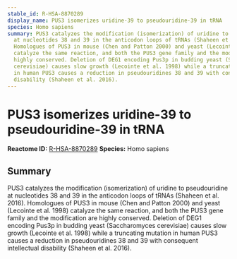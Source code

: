 ```yaml
---
stable_id: R-HSA-8870289
display_name: PUS3 isomerizes uridine-39 to pseudouridine-39 in tRNA
species: Homo sapiens
summary: PUS3 catalyzes the modification (isomerization) of uridine to pseudouridine
  at nucleotides 38 and 39 in the anticodon loops of tRNAs (Shaheen et al. 2016).
  Homologues of PUS3 in mouse (Chen and Patton 2000) and yeast (Lecointe et al. 1998)
  catalyze the same reaction, and both the PUS3 gene family and the modification are
  highly conserved. Deletion of DEG1 encoding Pus3p in budding yeast (Saccharomyces
  cerevisiae) causes slow growth (Lecointe et al. 1998) while a truncating mutation
  in human PUS3 causes a reduction in pseudouridines 38 and 39 with consequent intellectual
  disability (Shaheen et al. 2016).
---
```


# PUS3 isomerizes uridine-39 to pseudouridine-39 in tRNA
**Reactome ID:** [R-HSA-8870289](https://reactome.org/content/detail/R-HSA-8870289)
**Species:** Homo sapiens

## Summary

PUS3 catalyzes the modification (isomerization) of uridine to pseudouridine at nucleotides 38 and 39 in the anticodon loops of tRNAs (Shaheen et al. 2016). Homologues of PUS3 in mouse (Chen and Patton 2000) and yeast (Lecointe et al. 1998) catalyze the same reaction, and both the PUS3 gene family and the modification are highly conserved. Deletion of DEG1 encoding Pus3p in budding yeast (Saccharomyces cerevisiae) causes slow growth (Lecointe et al. 1998) while a truncating mutation in human PUS3 causes a reduction in pseudouridines 38 and 39 with consequent intellectual disability (Shaheen et al. 2016).

